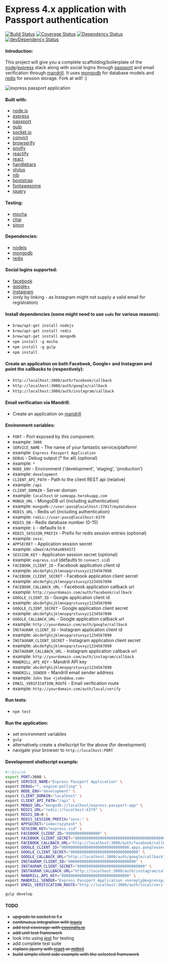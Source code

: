 Express 4.x application with Passport authentication
====================================================

[![Build Status](https://travis-ci.org/eiriklv/express-passport-app.svg?branch=master)](https://travis-ci.org/eiriklv/express-passport-app)
[![Coverage Status](https://coveralls.io/repos/eiriklv/express-passport-app/badge.png)](https://coveralls.io/r/eiriklv/express-passport-app)
[![Dependency Status](https://david-dm.org/eiriklv/express-passport-app.svg)](https://david-dm.org/eiriklv/express-passport-app)
[![devDependency Status](https://david-dm.org/eiriklv/express-passport-app/dev-status.svg)](https://david-dm.org/eiriklv/express-passport-app#info=devDependencies)

#### Introduction:
This project will give you a complete scaffolding/boilerplate of the [node](http://www.nodejs.org/)/[express](http://www.expressjs.com/) stack along with social logins through [passport]() and email verification through [mandrill](http://www.mandrill.com). It uses [mongodb](http://www.mongodb.org/) for database models and [redis](http://www.redis.io/) for session storage. Fork at will! :)

![express passport application](http://s29.postimg.org/6zbwl1fnb/preview.png "Express Passport Application")

#### Built with:
* [node.js](http://www.nodejs.org/)
* [express](http://www.expressjs.com/)
* [passport](http://www.passportjs.org/)
* [gulp](http://www.gulpjs.com/)
* [socket.io](http://www.socket.io/)
* [convict](http://github.com/mozilla/node-convict/)
* [browserify](http://www.browserify.org/)
 * [envify](http://github.com/hughsk/envify/)
 * [reactify](https://github.com/andreypopp/reactify)
* [react](http://facebook.github.io/react/)
* [handlebars](http://handlebarsjs.com/)
* [stylus](http://learnboost.github.io/stylus/)
 * [nib](http://visionmedia.github.io/nib/)
* [bootstrap](http://getbootstrap.com/)
* [fontawesome](http://fortawesome.github.io/Font-Awesome/)
* [jquery](http://www.jquery.com/)

#### Testing:
* [mocha](http://visionmedia.github.io/mocha/)
* [chai](http://chaijs.com/)
* [sinon](http://sinonjs.org/)

#### Dependencies:
* [nodejs](http://www.nodejs.org/)
* [mongodb](http://www.mongodb.org/)
* [redis](http://redis.io/)

#### Social logins supported:
* [facebook](http://developers.facebook.com/)
* [google+](http://developers.google.com/+/)
* [instagram](http://instagram.com/developer/)
 * (only by linking - as Instagram might not supply a valid email for registration)

#### Install dependencies (some might need to use `sudo` for various reasons):
* `brew/apt-get install nodejs`
* `brew/apt-get install redis`
* `brew/apt-get install mongodb`
* `npm install -g mocha`
* `npm install -g gulp`
* `npm install`

#### Create an application on both Facebook, Google+ and Instagram and point the callbacks to (respectively):
* `http://localhost:3000/auth/facebook/callback`
* `http://localhost:3000/auth/google/callback`
* `http://localhost:3000/auth/instagram/callback`

#### Email verification via Mandrill:
* Create an application on [mandrill](http://mandrill.com/)

#### Environment variables:
* `PORT` - Port exposed by this component.
 * example: `3000`
* `SERVICE_NAME` - The name of your fantastic service/platform!
 * example: `Express Passport Application`
* `DEBUG` - Debug output (* for all) (optional)
 * example: `*`
* `NODE_ENV` - Environment ('development', 'staging', 'production')
 * example: `development`
* `CLIENT_API_PATH` - Path to the client REST api (relative)
 * example: `/api`
* `CLIENT_DOMAIN` - Server domain
 * example: `localhost` or `someapp.herokuapp.com`
* `MONGO_URL` - MongoDB url (including authentication)
 * example: `mongodb://user:pass@localhost:27017/mydatabase`
* `REDIS_URL` - Redis url (including authentication)
 * example: `redis://user:pass@localhost:6379`
* `REDIS_DB` - Redis database number (0-15)
 * example: `1` - defaults to `0`
* `REDIS_SESSION_PREFIX` - Prefix for redis session entries (optional)
 * example: `sess:`
* `APPSECRET` - Application session secret
 * example: `sOmeCrAzYhAsH894372`
* `SESSION_KEY` - Application session secret (optional)
 * example: `express.sid` (defaults to `connect.sid`)
* `FACEBOOK_CLIENT_ID` - Facebook application client id
 * example: `abcdefghijklmnopqrstuvxyz1234567890`
* `FACEBOOK_CLIENT_SECRET` - Facebook application client secret
 * example: `abcdefghijklmnopqrstuvxyz1234567890`
* `FACEBOOK_CALLBACK_URL` - Facebook application callback url
 * example: `http://yourdomain.com/auth/facebook/callback`
* `GOOGLE_CLIENT_ID` - Google application client id
 * example: `abcdefghijklmnopqrstuvxyz1234567890`
* `GOOGLE_CLIENT_SECRET` - Google application client secret
 * example: `abcdefghijklmnopqrstuvxyz1234567890`
* `GOOGLE_CALLBACK_URL` - Google application callback url
 * example: `http://yourdomain.com/auth/google/callback`
* `INSTAGRAM_CLIENT_ID` - Instagram application client id
 * example: `abcdefghijklmnopqrstuvxyz1234567890`
* `INSTAGRAM_CLIENT_SECRET` - Instagram application client secret
 * example: `abcdefghijklmnopqrstuvxyz1234567890`
* `INSTAGRAM_CALLBACK_URL` - Instagram application callback url
 * example: `http://yourdomain.com/auth/instagram/callback`
* `MANDRILL_API_KEY` - Mandrill API key
 * example: `abcdefghijklmnopqrstuvxyz1234567890`
* `MANDRILL_SENDER` - Mandrill email sender address
 * example: `John Doe <john@doe.com>`
* `EMAIL_VERIFICATION_ROUTE` - Email verification route
 * example: `http://yourdomain.com/auth/local/verify`

#### Run tests:
* `npm test`

#### Run the application:
* set environment variables
* `gulp`
* alternatively create a shellscript for the above (for development)
* navigate your browser to `http://localhost:PORT`

#### Development shellscript example:
```sh
#!/bin/sh
export PORT=3000 \
export SERVICE_NAME="Express Passport Application" \
export DEBUG="*,-engine:polling" \
export NODE_ENV="development" \
export CLIENT_DOMAIN="localhost" \
export CLIENT_API_PATH="/api" \
export MONGO_URL="mongodb://localhost/express-passport-app" \
export REDIS_URL="redis://localhost:6379" \
export REDIS_DB=0 \
export REDIS_SESSION_PREFIX="sess:" \
export APPSECRET="somecrazyhash" \
export SESSION_KEY="express.sid" \
export FACEBOOK_CLIENT_ID="000000000000000" \
export FACEBOOK_CLIENT_SECRET="000000000000000000000000000000000000000000000" \
export FACEBOOK_CALLBACK_URL="http://localhost:3000/auth/facebook/callback" \
export GOOGLE_CLIENT_ID="000000000000000000000000000000.apps.googleusercontent.com" \
export GOOGLE_CLIENT_SECRET="000000000000000000000000000000" \
export GOOGLE_CALLBACK_URL="http://localhost:3000/auth/google/callback" \
export INSTAGRAM_CLIENT_ID="000000000000000000000000000000" \
export INSTAGRAM_CLIENT_SECRET="000000000000000000000000000000" \
export INSTAGRAM_CALLBACK_URL="http://localhost:3000/auth/instagram/callback" \
export MANDRILL_API_KEY="000000000000000000000000000000" \
export MANDRILL_SENDER="Express Passport Application <noreply@expresspassportapp.com>" \
export EMAIL_VERIFICATION_ROUTE="http://localhost:3000/auth/local/verify" \

gulp develop
```

#### TODO
* ~~upgrade to socket.io 1.x~~
* ~~continuous integration with [travis](http://www.travis-ci.org/)~~
* ~~add test coverage with [coveralls.io](http://www.coveralls.io/)~~
* ~~add unit test framework~~
* look into using [jest](http://facebook.github.io/jest/) for testing
* add complete test suite
* ~~replace jquery with [react](http://facebook.github.io/react/) or [mithril](http://lhorie.github.io/mithril/)~~
* ~~build simple client side example with the selected framework~~
